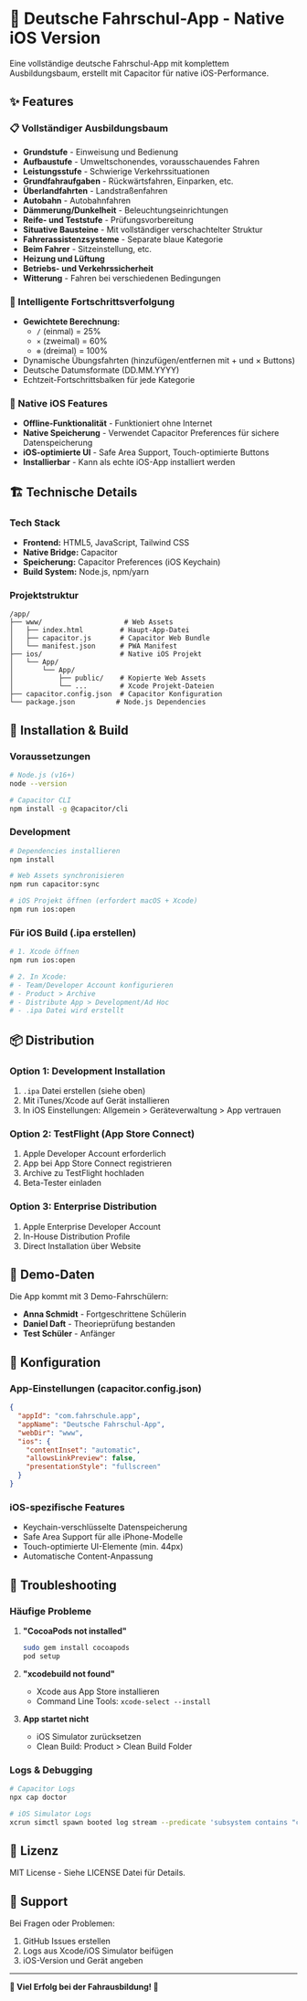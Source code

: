 # 🚗 Deutsche Fahrschul-App - Native iOS Version

Eine vollständige deutsche Fahrschul-App mit komplettem Ausbildungsbaum, erstellt mit Capacitor für native iOS-Performance.

## ✨ Features

### 📋 Vollständiger Ausbildungsbaum
- **Grundstufe** - Einweisung und Bedienung
- **Aufbaustufe** - Umweltschonendes, vorausschauendes Fahren
- **Leistungsstufe** - Schwierige Verkehrssituationen
- **Grundfahraufgaben** - Rückwärtsfahren, Einparken, etc.
- **Überlandfahrten** - Landstraßenfahren
- **Autobahn** - Autobahnfahren  
- **Dämmerung/Dunkelheit** - Beleuchtungseinrichtungen
- **Reife- und Teststufe** - Prüfungsvorbereitung
- **Situative Bausteine** - Mit vollständiger verschachtelter Struktur
- **Fahrerassistenzsysteme** - Separate blaue Kategorie
- **Beim Fahrer** - Sitzeinstellung, etc.
- **Heizung und Lüftung**
- **Betriebs- und Verkehrssicherheit**
- **Witterung** - Fahren bei verschiedenen Bedingungen

### 🔄 Intelligente Fortschrittsverfolgung
- **Gewichtete Berechnung:** 
  - `/` (einmal) = 25%
  - `×` (zweimal) = 60% 
  - `⊗` (dreimal) = 100%
- Dynamische Übungsfahrten (hinzufügen/entfernen mit + und × Buttons)
- Deutsche Datumsformate (DD.MM.YYYY)
- Echtzeit-Fortschrittsbalken für jede Kategorie

### 📱 Native iOS Features
- **Offline-Funktionalität** - Funktioniert ohne Internet
- **Native Speicherung** - Verwendet Capacitor Preferences für sichere Datenspeicherung
- **iOS-optimierte UI** - Safe Area Support, Touch-optimierte Buttons
- **Installierbar** - Kann als echte iOS-App installiert werden

## 🏗️ Technische Details

### Tech Stack
- **Frontend:** HTML5, JavaScript, Tailwind CSS
- **Native Bridge:** Capacitor
- **Speicherung:** Capacitor Preferences (iOS Keychain)
- **Build System:** Node.js, npm/yarn

### Projektstruktur
```
/app/
├── www/                    # Web Assets
│   ├── index.html         # Haupt-App-Datei
│   ├── capacitor.js       # Capacitor Web Bundle
│   └── manifest.json      # PWA Manifest
├── ios/                   # Native iOS Projekt
│   └── App/
│       └── App/
│           ├── public/    # Kopierte Web Assets
│           └── ...        # Xcode Projekt-Dateien
├── capacitor.config.json  # Capacitor Konfiguration
└── package.json          # Node.js Dependencies
```

## 🚀 Installation & Build

### Voraussetzungen
```bash
# Node.js (v16+)
node --version

# Capacitor CLI
npm install -g @capacitor/cli
```

### Development
```bash
# Dependencies installieren
npm install

# Web Assets synchronisieren
npm run capacitor:sync

# iOS Projekt öffnen (erfordert macOS + Xcode)
npm run ios:open
```

### Für iOS Build (.ipa erstellen)
```bash
# 1. Xcode öffnen
npm run ios:open

# 2. In Xcode:
# - Team/Developer Account konfigurieren
# - Product > Archive
# - Distribute App > Development/Ad Hoc
# - .ipa Datei wird erstellt
```

## 📦 Distribution

### Option 1: Development Installation
1. `.ipa` Datei erstellen (siehe oben)
2. Mit iTunes/Xcode auf Gerät installieren
3. In iOS Einstellungen: Allgemein > Geräteverwaltung > App vertrauen

### Option 2: TestFlight (App Store Connect)
1. Apple Developer Account erforderlich
2. App bei App Store Connect registrieren
3. Archive zu TestFlight hochladen
4. Beta-Tester einladen

### Option 3: Enterprise Distribution
1. Apple Enterprise Developer Account
2. In-House Distribution Profile
3. Direct Installation über Website

## 🎯 Demo-Daten

Die App kommt mit 3 Demo-Fahrschülern:
- **Anna Schmidt** - Fortgeschrittene Schülerin
- **Daniel Daft** - Theorieprüfung bestanden
- **Test Schüler** - Anfänger

## 🔧 Konfiguration

### App-Einstellungen (capacitor.config.json)
```json
{
  "appId": "com.fahrschule.app",
  "appName": "Deutsche Fahrschul-App",
  "webDir": "www",
  "ios": {
    "contentInset": "automatic",
    "allowsLinkPreview": false,
    "presentationStyle": "fullscreen"
  }
}
```

### iOS-spezifische Features
- Keychain-verschlüsselte Datenspeicherung
- Safe Area Support für alle iPhone-Modelle
- Touch-optimierte UI-Elemente (min. 44px)
- Automatische Content-Anpassung

## 🐛 Troubleshooting

### Häufige Probleme
1. **"CocoaPods not installed"**
   ```bash
   sudo gem install cocoapods
   pod setup
   ```

2. **"xcodebuild not found"**
   - Xcode aus App Store installieren
   - Command Line Tools: `xcode-select --install`

3. **App startet nicht**
   - iOS Simulator zurücksetzen
   - Clean Build: Product > Clean Build Folder

### Logs & Debugging
```bash
# Capacitor Logs
npx cap doctor

# iOS Simulator Logs
xcrun simctl spawn booted log stream --predicate 'subsystem contains "com.fahrschule.app"'
```

## 📄 Lizenz

MIT License - Siehe LICENSE Datei für Details.

## 🤝 Support

Bei Fragen oder Problemen:
1. GitHub Issues erstellen
2. Logs aus Xcode/iOS Simulator beifügen
3. iOS-Version und Gerät angeben

---

**🚗 Viel Erfolg bei der Fahrausbildung! 🚗**

